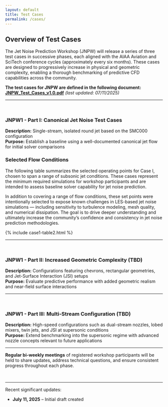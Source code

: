 ```yaml
---
layout: default
title: Test Cases
permalink: /cases/
---
```


## **Overview of Test Cases**

The Jet Noise Prediction Workshop (JNPW) will release a series of three test cases in successive phases, each aligned with the AIAA Aviation and SciTech conference cycles (approximately every six months). These cases are designed to progressively increase in physical and geometric complexity, enabling a thorough benchmarking of predictive CFD capabilities across the community.

**The test cases for JNPW are defined in the following document:**  
[**JNPW_Test_Cases_v1.0.pdf**](downloads/JNPW_Test_Cases_v1.0.pdf) *(last updated: 07/11/2025)*



---
<br>

### **JNPW1 - Part I: Canonical Jet Noise Test Cases**
**Description:** Single-stream, isolated round jet based on the SMC000 configuration  
**Purpose:** Establish a baseline using a well-documented canonical jet flow for initial solver comparisons

### Selected Flow Conditions
The following table summarizes the selected operating points for Case I, chosen to span a range of subsonic jet conditions. These cases represent the minimum required simulations for workshop participants and are intended to assess baseline solver capability for jet noise prediction.

In addition to covering a range of flow conditions, these set points were intentionally selected to expose known challenges in LES-based jet noise simulations — including sensitivity to turbulence modeling, mesh quality, and numerical dissipation. The goal is to drive deeper understanding and ultimately increase the community’s confidence and consistency in jet noise prediction methodologies.

{% include case1-table2.html %}

---
<br>

### **JNPW1 - Part II: Increased Geometric Complexity (TBD)**  
**Description:** Configurations featuring chevrons, rectangular geometries, and Jet-Surface Interaction (JSI) setups  
**Purpose:** Evaluate predictive performance with added geometric realism and near-field surface interactions

---
<br>

### **JNPW1 - Part III: Multi-Stream Configuration (TBD)**
**Description:** High-speed configurations such as dual-stream nozzles, lobed mixers, twin jets, and JSI at supersonic conditions  
**Purpose:** Extend benchmarking into the supersonic regime with advanced nozzle concepts relevant to future applications

---

**Regular bi-weekly meetings** of registered workshop participants will be held to share updates, address technical questions, and ensure consistent progress throughout each phase.


<br>

---
Recent significant updates:

- **July 11, 2025** – Initial draft created

